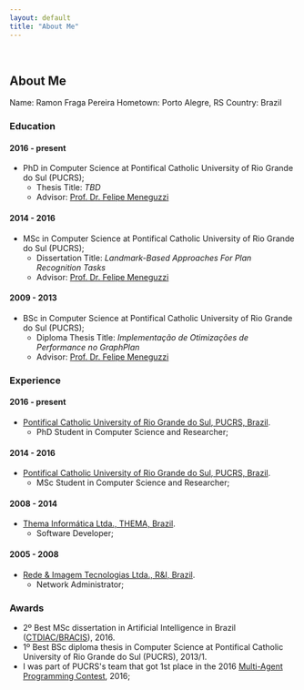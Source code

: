 ```yaml
---
layout: default
title: "About Me"
---
```


<br>

## About Me

Name: Ramon Fraga Pereira
Hometown: Porto Alegre, RS
Country: Brazil

### Education

#### 2016 - present

- PhD in Computer Science at Pontifical Catholic University of Rio Grande do Sul (PUCRS);
	* Thesis Title: *TBD*
	* Advisor: [Prof. Dr. Felipe Meneguzzi](http://www.meneguzzi.eu/felipe/)

#### 2014 - 2016

- MSc in Computer Science at Pontifical Catholic University of Rio Grande do Sul (PUCRS);
	* Dissertation Title: *Landmark-Based Approaches For Plan Recognition Tasks*
	* Advisor: [Prof. Dr. Felipe Meneguzzi](http://www.meneguzzi.eu/felipe/)

#### 2009 - 2013

- BSc in Computer Science at Pontifical Catholic University of Rio Grande do Sul (PUCRS);
	* Diploma Thesis Title: *Implementação de Otimizações de Performance no GraphPlan*
	* Advisor: [Prof. Dr. Felipe Meneguzzi](http://www.meneguzzi.eu/felipe/)

### Experience

#### 2016 - present
- [Pontifical Catholic University of Rio Grande do Sul, PUCRS, Brazil](http://www.pucrs.br). 
	* PhD Student in Computer Science and Researcher;

#### 2014 - 2016
- [Pontifical Catholic University of Rio Grande do Sul, PUCRS, Brazil](http://www.pucrs.br). 
	* MSc Student in Computer Science and Researcher;

#### 2008 - 2014
- [Thema Informática Ltda., THEMA, Brazil](http://www.thema.inf.br). 
	* Software Developer;

#### 2005 - 2008
- [Rede & Imagem Tecnologias Ltda., R&I, Brazil](http://www.redeimagem.com.br). 
	* Network Administrator;

### Awards

- 2º Best MSc dissertation in Artificial Intelligence in Brazil ([CTDIAC/BRACIS](http://cin.ufpe.br/~bracis2016/accepted-papers-ctdiac.html)), 2016.
- 1º Best BSc diploma thesis in Computer Science at Pontifical Catholic University of Rio Grande do Sul (PUCRS), 2013/1.
- I was part of PUCRS's team that got 1st place in the 2016 [Multi-Agent Programming Contest](https://multiagentcontest.org/2016/#results), 2016;
